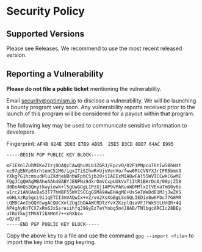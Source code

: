 # Security Policy

## Supported Versions

Please see Releases. We recommend to use the most recent released version.  

## Reporting a Vulnerability

**Please do not file a public ticket** mentioning the vulnerability.

Email security@optimism.io to disclose a vulnerability. We will be launching a bounty program very soon. Any vulnerability reports received prior to the launch of this program will be considered for a payout within that program.

The following key may be used to communicate sensitive information to developers.

Fingerprint: `AF4B 924E 3D03 E7B9 AB95  25E5 D3CD 8BD7 64AC E995`

```
-----BEGIN PGP PUBLIC KEY BLOCK-----

mFIEXnlZUhMIKoZIzj0DAQcCAwQhuVLb3ZGRJ/EpcvO/02F1PNpcuT6tIw5BhHdt
xc97gENYp6XrhtemC51M6/igxITiSIhwRvUjuVenVo/fww6RtCVNYXJrIFR5bmV3
YXkgPG1hcmsudHluZXdheUBnbWFpbC5jb20+iIAEExMIABwFAl55WVICCwkCGwME
FQgJCgQWAgMBAheAAh4BABYJENPNi9dkrOmVCxpUUkVaT1ItR1BHrDoA/00pjZ58
d0DoAmQs8Qnytkwyiewk+l5gUwGGgL1PzXj1AP9VPARuoWOMMlxItVExaTmD0y6e
a1rc21ANUAoBa53T77hWBF55WVISCCqGSM49AwEHAgME+UsSeTWeDdE1MJjJwZKS
xGHLkzRp5gcL9i1qETII3mVAQwIx+vZ/vn2XsXGBgLSoGQLIEDix8wKPbc77G8MR
LQMBCAeIbQQYEwgACQUCXnlZUgIbDAAWCRDTzYvXZKzplQsaVFJFWk9SLUdQR+4Q
AP4gAyKnTCX7xRn6JxSsreiihfqJ9GyEz7eYYobg5m4J8AD/TNlbgcARCIc28BEy
uTRoTkujtMVATibXMnY7++xRXbc=
=Q/dE
-----END PGP PUBLIC KEY BLOCK-----

```

Copy the above key to a file and use the command `gpg --import <file>` to import the key into the gpg keyring.